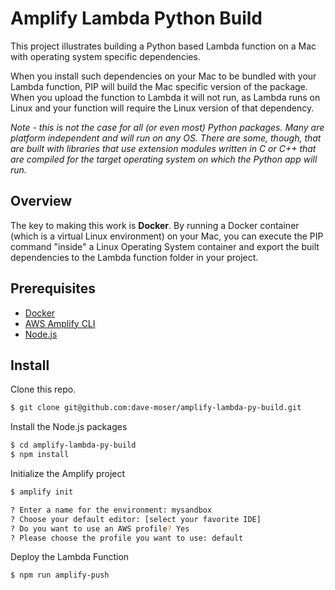 # Amplify Lambda Python Build

This project illustrates building a Python based Lambda function  on a Mac with operating system specific dependencies.

When you install such dependencies on your Mac to be bundled with your Lambda function, PIP will build the Mac specific version of the package.  When you upload the function to Lambda it will not run, as Lambda runs on Linux and your function will require the Linux version of that dependency.

_Note - this is not the case for all (or even most) Python packages.  Many are platform independent and will run on any OS.  There are some, though, that are built with libraries that use extension modules written in C or C++ that are compiled for the target operating system on which the Python app will run._

## Overview

The key to making this work is **Docker**.  By running a Docker container (which is a virtual Linux environment) on your Mac, you can execute the PIP command "inside" a Linux Operating System container and export the built dependencies to the Lambda function folder in your project.


## Prerequisites

- [Docker](https://www.docker.com/)
- [AWS Amplify CLI](https://docs.amplify.aws/cli)
- [Node.js](https://nodejs.org/)

## Install

Clone this repo.

```bash
$ git clone git@github.com:dave-moser/amplify-lambda-py-build.git
```

Install the Node.js packages

```bash
$ cd amplify-lambda-py-build
$ npm install
```

Initialize the Amplify project

```bash
$ amplify init

? Enter a name for the environment: mysandbox
? Choose your default editor: [select your favorite IDE]
? Do you want to use an AWS profile? Yes
? Please choose the profile you want to use: default
```

Deploy the Lambda Function

```
$ npm run amplify-push
```
